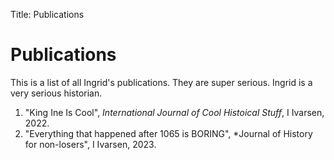 Title: Publications

# Publications

This is a list of all Ingrid's publications.  They are super serious.  Ingrid is a very serious historian.

1. "King Ine Is Cool", *International Journal of Cool Histoical Stuff*, I Ivarsen, 2022.
2. "Everything that happened after 1065 is BORING", *Journal of History for non-losers", I Ivarsen, 2023.



